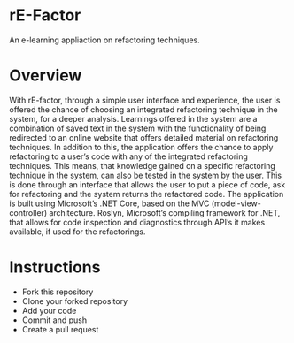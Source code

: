 # rE-Factor
An e-learning appliaction on refactoring techniques.

# Overview

With rE-factor, through a simple user interface and experience, the user is offered the chance of choosing an integrated refactoring technique in the system, for a deeper analysis. Learnings offered in the system are a combination of saved text in the system with the functionality of being redirected to an online website that offers detailed material on refactoring techniques.
In addition to this, the application offers the chance to apply refactoring to a user’s code with any of the integrated refactoring techniques. This means, that knowledge gained on a specific refactoring technique in the system, can also be tested in the system by the user. This is done through an interface that allows the user to put a piece of code, ask for refactoring and the system returns the refactored code.
The application is built using Microsoft’s .NET Core, based on the MVC (model-view-controller) architecture. Roslyn, Microsoft’s compiling framework for .NET, that allows for code inspection and diagnostics through API’s it makes available, if used for the refactorings.

# Instructions
* Fork this repository
* Clone your forked repository
* Add your code
* Commit and push
* Create a pull request
